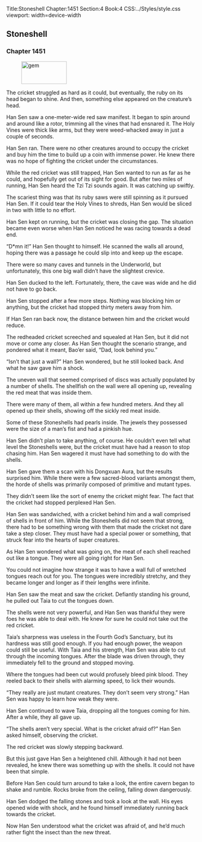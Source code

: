 Title:Stoneshell 
Chapter:1451 
Section:4 
Book:4 
CSS:../Styles/style.css 
viewport: width=device-width
  
## Stoneshell
### Chapter 1451 
<figure>
	<img src="../Images/gem.gif" alt="gem" id="gem" width="120" height="60" />
</figure>
  

  
  The cricket struggled as hard as it could, but eventually, the ruby on its head began to shine. And then, something else appeared on the creature’s head.

Han Sen saw a one-meter-wide red saw manifest. It began to spin around and around like a rotor, trimming all the vines that had ensnared it. The Holy Vines were thick like arms, but they were weed-whacked away in just a couple of seconds.

Han Sen ran. There were no other creatures around to occupy the cricket and buy him the time to build up a coin with immense power. He knew there was no hope of fighting the cricket under the circumstances.

While the red cricket was still trapped, Han Sen wanted to run as far as he could, and hopefully get out of its sight for good. But after two miles of running, Han Sen heard the Tzi Tzi sounds again. It was catching up swiftly.

The scariest thing was that its ruby saws were still spinning as it pursued Han Sen. If it could tear the Holy Vines to shreds, Han Sen would be sliced in two with little to no effort.

Han Sen kept on running, but the cricket was closing the gap. The situation became even worse when Han Sen noticed he was racing towards a dead end.

“D*mn it!” Han Sen thought to himself. He scanned the walls all around, hoping there was a passage he could slip into and keep up the escape.

There were so many caves and tunnels in the Underworld, but unfortunately, this one big wall didn’t have the slightest crevice.

Han Sen ducked to the left. Fortunately, there, the cave was wide and he did not have to go back.

Han Sen stopped after a few more steps. Nothing was blocking him or anything, but the cricket had stopped thirty meters away from him.

If Han Sen ran back now, the distance between him and the cricket would reduce.

The redheaded cricket screeched and squealed at Han Sen, but it did not move or come any closer. As Han Sen thought the scenario strange, and pondered what it meant, Bao’er said, “Dad, look behind you.”

“Isn’t that just a wall?” Han Sen wondered, but he still looked back. And what he saw gave him a shock.

The uneven wall that seemed comprised of discs was actually populated by a number of shells. The shellfish on the wall were all opening up, revealing the red meat that was inside them.

There were many of them, all within a few hundred meters. And they all opened up their shells, showing off the sickly red meat inside.

Some of these Stoneshells had pearls inside. The jewels they possessed were the size of a man’s fist and had a pinkish hue.

Han Sen didn’t plan to take anything, of course. He couldn’t even tell what level the Stoneshells were, but the cricket must have had a reason to stop chasing him. Han Sen wagered it must have had something to do with the shells.

Han Sen gave them a scan with his Dongxuan Aura, but the results surprised him. While there were a few sacred-blood variants amongst them, the horde of shells was primarily composed of primitive and mutant types.

They didn’t seem like the sort of enemy the cricket might fear. The fact that the cricket had stopped perplexed Han Sen.

Han Sen was sandwiched, with a cricket behind him and a wall comprised of shells in front of him. While the Stoneshells did not seem that strong, there had to be something wrong with them that made the cricket not dare take a step closer. They must have had a special power or something, that struck fear into the hearts of super creatures.

As Han Sen wondered what was going on, the meat of each shell reached out like a tongue. They were all going right for Han Sen.

You could not imagine how strange it was to have a wall full of wretched tongues reach out for you. The tongues were incredibly stretchy, and they became longer and longer as if their lengths were infinite.

Han Sen saw the meat and saw the cricket. Defiantly standing his ground, he pulled out Taia to cut the tongues down.

The shells were not very powerful, and Han Sen was thankful they were foes he was able to deal with. He knew for sure he could not take out the red cricket.

Taia’s sharpness was useless in the Fourth God’s Sanctuary, but its hardness was still good enough. If you had enough power, the weapon could still be useful. With Taia and his strength, Han Sen was able to cut through the incoming tongues. After the blade was driven through, they immediately fell to the ground and stopped moving.

Where the tongues had been cut would profusely bleed pink blood. They reeled back to their shells with alarming speed, to lick their wounds.

“They really are just mutant creatures. They don’t seem very strong.” Han Sen was happy to learn how weak they were.

Han Sen continued to wave Taia, dropping all the tongues coming for him. After a while, they all gave up.

“The shells aren’t very special. What is the cricket afraid of?” Han Sen asked himself, observing the cricket.

The red cricket was slowly stepping backward.

But this just gave Han Sen a heightened chill. Although it had not been revealed, he knew there was something up with the shells. It could not have been that simple.

Before Han Sen could turn around to take a look, the entire cavern began to shake and rumble. Rocks broke from the ceiling, falling down dangerously.

Han Sen dodged the falling stones and took a look at the wall. His eyes opened wide with shock, and he found himself immediately running back towards the cricket.

Now Han Sen understood what the cricket was afraid of, and he’d much rather fight the insect than the new threat.
